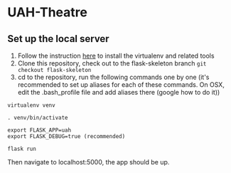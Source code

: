 # UAH-Theatre

## Set up the local server

1. Follow the instruction [here](http://flask.pocoo.org/docs/0.12/installation/#installation) to install the virtualenv and related tools
2. Clone this repository, check out to the flask-skeleton branch ```git checkout flask-skeleton```
3. cd to the repository, run the following commands one by one 
(it's recommended to set up aliases for each of these commands. On OSX, edit the .bash_profile file and add aliases there (google how to do it))
```
virtualenv venv

. venv/bin/activate

export FLASK_APP=uah
export FLASK_DEBUG=true (recommended)

flask run
```
Then navigate to localhost:5000, the app should be up.
